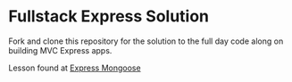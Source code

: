 # Fullstack Express Solution

Fork and clone this repository for the solution to the full day code along on building MVC Express apps.

Lesson found at [Express Mongoose](https://git.generalassemb.ly/seir-129/express-mongoose)
